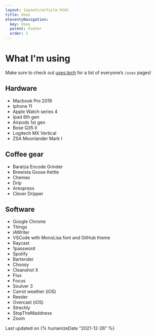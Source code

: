 ```yaml
---
layout: layouts/article.html
title: Uses
eleventyNavigation:
  key: Uses
  parent: Footer
  order: 1
---
```


# What I'm using

Make sure to check out [uses.tech](https://uses.tech/) for a list of everyone’s `/uses` pages!

## Hardware
- Macbook Pro 2019
- Iphone 11
- Apple Watch series 4
- Ipad 6th gen
- Airpods 1st gen
- Bose Q35 II
- Logitech MX Vertical
- ZSA Moonlander Mark I

## Coffee gear
- Baratza Encode Grinder
- Brewista Goose Kettle
- Chemex
- Drip
- Areopress
- Clever Dripper

## Software
- Google Chrome
- Things
- iAWriter
- VSCode with MonoLisa font and GitHub theme
- Raycast
- 1password
- Spotify
- Bartender
- Choosy
- Cleanshot X
- Flux
- Focus
- Soulver 3
- Carrot weather (iOS)
- Reeder
- Overcast (iOS)
- Strechly
- StopTheMaddness
- Zoom

Last updated on <time datetime="2021-12-26">{% humanizeDate "2021-12-26" %}</time>
